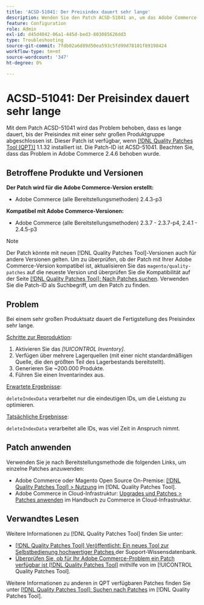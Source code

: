 ```yaml
---
title: 'ACSD-51041: Der Preisindex dauert sehr lange'
description: Wenden Sie den Patch ACSD-51041 an, um das Adobe Commerce-Problem zu beheben, bei dem es lange dauert, bis der Preisindex mit einem sehr großen Produktsatz abgeschlossen ist.
feature: Configuration
role: Admin
exl-id: d45d4042-06a1-445d-bed3-803085626dd3
type: Troubleshooting
source-git-commit: 7fdb02a6d89d50ea593c5fd99d78101f89198424
workflow-type: tm+mt
source-wordcount: '347'
ht-degree: 0%

---
```


# ACSD-51041: Der Preisindex dauert sehr lange

Mit dem Patch ACSD-51041 wird das Problem behoben, dass es lange dauert, bis der Preisindex mit einer sehr großen Produktgruppe abgeschlossen ist. Dieser Patch ist verfügbar, wenn [[!DNL Quality Patches Tool (QPT)]](https://experienceleague.adobe.com/de/docs/commerce-operations/tools/quality-patches-tool/quality-patches-tool-to-self-serve-quality-patches) 1.1.32 installiert ist. Die Patch-ID ist ACSD-51041. Beachten Sie, dass das Problem in Adobe Commerce 2.4.6 behoben wurde.

## Betroffene Produkte und Versionen

**Der Patch wird für die Adobe Commerce-Version erstellt:**

* Adobe Commerce (alle Bereitstellungsmethoden) 2.4.3-p3

**Kompatibel mit Adobe Commerce-Versionen:**

* Adobe Commerce (alle Bereitstellungsmethoden) 2.3.7 - 2.3.7-p4, 2.4.1 - 2.4.5-p3

>[!NOTE]
>
>Der Patch könnte mit neuen [!DNL Quality Patches Tool]-Versionen auch für andere Versionen gelten. Um zu überprüfen, ob der Patch mit Ihrer Adobe Commerce-Version kompatibel ist, aktualisieren Sie das `magento/quality-patches` auf die neueste Version und überprüfen Sie die Kompatibilität auf der Seite [[!DNL Quality Patches Tool]: Nach Patches suchen](https://experienceleague.adobe.com/tools/commerce-quality-patches/index.html?lang=de). Verwenden Sie die Patch-ID als Suchbegriff, um den Patch zu finden.

## Problem

Bei einem sehr großen Produktsatz dauert die Fertigstellung des Preisindex sehr lange.

<u>Schritte zur Reproduktion</u>:

1. Aktivieren Sie das *[!UICONTROL Inventory]*.
1. Verfügen über mehrere Lagerquellen (mit einer nicht standardmäßigen Quelle, die den größten Teil des Lagerbestands bereitstellt).
1. Generieren Sie ~200.000 Produkte.
1. Führen Sie einen Inventarindex aus.

<u>Erwartete Ergebnisse</u>:

`deleteIndexData` verarbeitet nur die eindeutigen IDs, um die Leistung zu optimieren.

<u>Tatsächliche Ergebnisse</u>:

`deleteIndexData` verarbeitet alle IDs, was viel Zeit in Anspruch nimmt.

## Patch anwenden

Verwenden Sie je nach Bereitstellungsmethode die folgenden Links, um einzelne Patches anzuwenden:

* Adobe Commerce oder Magento Open Source On-Premise: [[!DNL Quality Patches Tool] > Nutzung](/help/tools/quality-patches-tool/usage.md) im [!DNL Quality Patches Tool].
* Adobe Commerce in Cloud-Infrastruktur: [Upgrades und Patches > Patches anwenden](https://experienceleague.adobe.com/docs/commerce-cloud-service/user-guide/develop/upgrade/apply-patches.html?lang=de) im Handbuch zu Commerce in Cloud-Infrastruktur.

## Verwandtes Lesen

Weitere Informationen zu [!DNL Quality Patches Tool] finden Sie unter:

* [[!DNL Quality Patches Tool] Veröffentlicht: Ein neues Tool zur Selbstbedienung hochwertiger Patches ](https://experienceleague.adobe.com/de/docs/commerce-operations/tools/quality-patches-tool/quality-patches-tool-to-self-serve-quality-patches) der Support-Wissensdatenbank.
* [Überprüfen Sie, ob für Ihr Adobe Commerce-Problem ein Patch verfügbar ist [!DNL Quality Patches Tool]](/help/tools/quality-patches-tool/patches-available-in-qpt/check-patch-for-magento-issue-with-magento-quality-patches.md) mithilfe von im [!UICONTROL Quality Patches Tool].


Weitere Informationen zu anderen in QPT verfügbaren Patches finden Sie unter [[!DNL Quality Patches Tool]: Suchen nach Patches](https://experienceleague.adobe.com/tools/commerce-quality-patches/index.html?lang=de) im [!DNL Quality Patches Tool].
